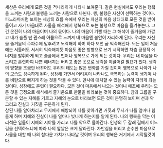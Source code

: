 
세상은 우리에게 모든 것을 적나라하게 나타내 보여준다.
같은 현실에서도 우리는 행복을 느끼는 사람과 불행을 느끼는 사람으로 나뉜다.
행, 불행은 자신이 선택하는 것이다. 파노라마처럼 보이는 세상의 흐름 속에서 우리는
자신의 마음 상태대로 모든 것을 받아들이고 자기 마음대로 사물을 해석해서 행복으로
또는 불행으로 마음을 옮겨놓는다. 그건 온전히 나의 마음이며 나의 몫이다.
나의 마음이 기쁠 때는 그 해석이 즐거움에 가깝고 내가 슬플 땐 괜스레 아름으로 느껴져
내 마음엔 불안이 자리하게 된다. 우리는 자신을 즐거움의 주파수에 맞추려고 노력해야
하며 하다 보면 곧 익숙해진다. 모든 일이 처음에는 서툴러도 서서히 익숙해지듯
마음도 좋은 방향으로 쓰기 시작하면 차츰 긍정적 에너지를 발휘하게 되고
슬픔에서 벗어나 행복으로 가게 되는 것이다.
우리는 내 마음을 다스리고 훈련하여 나쁜 에너지는 버리고 좋은 곳으로 생각을
이끌어갈 필요가 있다. 생각의 방향을 조금만 바꾸어도 우리의 태도는 많은 변화를
가질 것이며 행복으로 나아가 나의 모습도 성숙하게 된다.
성장해 가면서 어려움이 나타나도 극복하는 능력이 생기며 나를 비탄으로 빠지게
하는 것을 막을 수 있다. 만사에 대처할 수 있는 능력이 자라게 되는 것이다.
성장에도 훈련이 필요하다.
모든 것이 마음에서 나오는 것이니 애초에 우리는 모든 것을 긍정으로 해석해서
즐거움으로 만물을 바라보는 것이 중요하다.
참과 그름을 구분할 수 있는 지혜를 기르고 지혜의 눈으로 바라보면 모든 것이
분명히 보이며 선과 악 그리고 진실과 거짓을 구분하게 된다.  
참된 나를 알아차리고 무지에서 해방되어 나를 찾아가면 거짓과 무지가 
나를 얼마나 힘들게 하며 지혜와 진실이 나를 얼마나 빛나게 하는지를 알게 된다.
나의 행복을 막는 어리석은 일들이 지혜의 시야를 가리고 나를 악으로 몰아간다.
인생의 두 갈래 길에서 어느 길을 선택하느냐에 따라 나의 앞날은 크게 달라진다.
자만심을 버리고 순수한 마음으로 사물을 대할 때 나의 참다운 가치가 나타날
것이며 우리의 행복은 거기에서 시작될것이다.